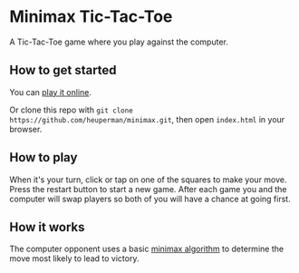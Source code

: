 # Minimax Tic-Tac-Toe

A Tic-Tac-Toe game where you play against the computer.

## How to get started

You can [play it online](https://heuperman.github.io/minimax/).

Or clone this repo with `git clone https://github.com/heuperman/minimax.git`, then open `index.html` in your browser.

## How to play

When it's your turn, click or tap on one of the squares to make your move. Press the restart button to start a new game. After each game you and the computer will swap players so both of you will have a chance at going first.

## How it works

The computer opponent uses a basic [minimax algorithm](https://www.youtube.com/watch?v=l-hh51ncgDI) to determine the move most likely to lead to victory.
